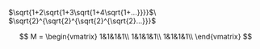 $\sqrt{1+2\sqrt{1+3\sqrt{1+4\sqrt{1+...}}}}$\\
$\sqrt{2}^{\sqrt{2}^{\sqrt{2}^{\sqrt{2}...}}}$

$$
M = \begin{vmatrix}
1&1&1&1\\
1&1&1&1\\
1&1&1&1\\
\end{vmatrix}
$$
